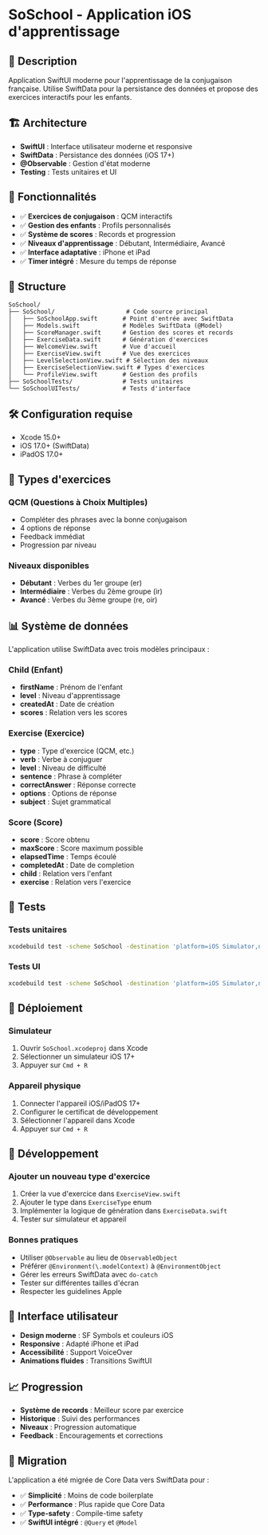 # SoSchool - Application iOS d'apprentissage

## 📱 Description

Application SwiftUI moderne pour l'apprentissage de la conjugaison française. Utilise SwiftData pour la persistance des données et propose des exercices interactifs pour les enfants.

## 🏗️ Architecture

- **SwiftUI** : Interface utilisateur moderne et responsive
- **SwiftData** : Persistance des données (iOS 17+)
- **@Observable** : Gestion d'état moderne
- **Testing** : Tests unitaires et UI

## 🚀 Fonctionnalités

- ✅ **Exercices de conjugaison** : QCM interactifs
- ✅ **Gestion des enfants** : Profils personnalisés
- ✅ **Système de scores** : Records et progression
- ✅ **Niveaux d'apprentissage** : Débutant, Intermédiaire, Avancé
- ✅ **Interface adaptative** : iPhone et iPad
- ✅ **Timer intégré** : Mesure du temps de réponse

## 📁 Structure

```
SoSchool/
├── SoSchool/                    # Code source principal
│   ├── SoSchoolApp.swift       # Point d'entrée avec SwiftData
│   ├── Models.swift            # Modèles SwiftData (@Model)
│   ├── ScoreManager.swift      # Gestion des scores et records
│   ├── ExerciseData.swift      # Génération d'exercices
│   ├── WelcomeView.swift       # Vue d'accueil
│   ├── ExerciseView.swift      # Vue des exercices
│   ├── LevelSelectionView.swift # Sélection des niveaux
│   ├── ExerciseSelectionView.swift # Types d'exercices
│   └── ProfileView.swift       # Gestion des profils
├── SoSchoolTests/              # Tests unitaires
└── SoSchoolUITests/            # Tests d'interface
```

## 🛠️ Configuration requise

- Xcode 15.0+
- iOS 17.0+ (SwiftData)
- iPadOS 17.0+

## 🎯 Types d'exercices

### QCM (Questions à Choix Multiples)

- Compléter des phrases avec la bonne conjugaison
- 4 options de réponse
- Feedback immédiat
- Progression par niveau

### Niveaux disponibles

- **Débutant** : Verbes du 1er groupe (er)
- **Intermédiaire** : Verbes du 2ème groupe (ir)
- **Avancé** : Verbes du 3ème groupe (re, oir)

## 📊 Système de données

L'application utilise SwiftData avec trois modèles principaux :

### Child (Enfant)

- **firstName** : Prénom de l'enfant
- **level** : Niveau d'apprentissage
- **createdAt** : Date de création
- **scores** : Relation vers les scores

### Exercise (Exercice)

- **type** : Type d'exercice (QCM, etc.)
- **verb** : Verbe à conjuguer
- **level** : Niveau de difficulté
- **sentence** : Phrase à compléter
- **correctAnswer** : Réponse correcte
- **options** : Options de réponse
- **subject** : Sujet grammatical

### Score (Score)

- **score** : Score obtenu
- **maxScore** : Score maximum possible
- **elapsedTime** : Temps écoulé
- **completedAt** : Date de completion
- **child** : Relation vers l'enfant
- **exercise** : Relation vers l'exercice

## 🧪 Tests

### Tests unitaires

```bash
xcodebuild test -scheme SoSchool -destination 'platform=iOS Simulator,name=iPhone 15'
```

### Tests UI

```bash
xcodebuild test -scheme SoSchool -destination 'platform=iOS Simulator,name=iPhone 15' -only-testing:SoSchoolUITests
```

## 🚀 Déploiement

### Simulateur

1. Ouvrir `SoSchool.xcodeproj` dans Xcode
2. Sélectionner un simulateur iOS 17+
3. Appuyer sur `Cmd + R`

### Appareil physique

1. Connecter l'appareil iOS/iPadOS 17+
2. Configurer le certificat de développement
3. Sélectionner l'appareil dans Xcode
4. Appuyer sur `Cmd + R`

## 🔧 Développement

### Ajouter un nouveau type d'exercice

1. Créer la vue d'exercice dans `ExerciseView.swift`
2. Ajouter le type dans `ExerciseType` enum
3. Implémenter la logique de génération dans `ExerciseData.swift`
4. Tester sur simulateur et appareil

### Bonnes pratiques

- Utiliser `@Observable` au lieu de `ObservableObject`
- Préférer `@Environment(\.modelContext)` à `@EnvironmentObject`
- Gérer les erreurs SwiftData avec `do-catch`
- Tester sur différentes tailles d'écran
- Respecter les guidelines Apple

## 🎨 Interface utilisateur

- **Design moderne** : SF Symbols et couleurs iOS
- **Responsive** : Adapté iPhone et iPad
- **Accessibilité** : Support VoiceOver
- **Animations fluides** : Transitions SwiftUI

## 📈 Progression

- **Système de records** : Meilleur score par exercice
- **Historique** : Suivi des performances
- **Niveaux** : Progression automatique
- **Feedback** : Encouragements et corrections

## 🔄 Migration

L'application a été migrée de Core Data vers SwiftData pour :

- ✅ **Simplicité** : Moins de code boilerplate
- ✅ **Performance** : Plus rapide que Core Data
- ✅ **Type-safety** : Compile-time safety
- ✅ **SwiftUI intégré** : `@Query` et `@Model`

